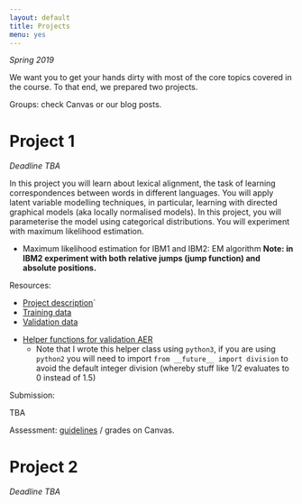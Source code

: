 ```yaml
---
layout: default
title: Projects
menu: yes
---
```


*Spring 2019*

We want you to get your hands dirty with most of the core topics covered in the course. 
To that end, we prepared two projects. 

Groups: check Canvas or our blog posts.

# Project 1 

*Deadline TBA*



In this project you will learn about lexical alignment, the task of learning correspondences between words in different languages.
You will apply latent variable modelling techniques, in particular, learning with directed graphical models (aka locally normalised models).
In this project, you will parameterise the model using categorical distributions. 
You will experiment with maximum likelihood estimation.

* Maximum likelihood estimation for IBM1 and IBM2: EM algorithm
**Note: in IBM2 experiment with both relative jumps (jump function) and absolute positions.**


Resources:

* [Project description](resources/project_ibm/project1.pdf)`
* [Training data](resources/project_ibm/training.tgz)
* [Validation data](resources/project_ibm/validation.tgz)
<!---* [Test data](resources/project_ibm/testing.tgz)  ``new!``--->
<!---* [Tips](https://uva-slpl.github.io/nlp2/projects/2018/04/12/project1.html)--->
* [Helper functions for validation AER](resources/project_ibm/aer.py)
    * Note that I wrote this helper class using `python3`, if you are using `python2` you will need to import `from __future__ import division` to avoid the default integer division (whereby stuff like 1/2 evaluates to 0 instead of 1.5)

Submission:

TBA

Assessment: [guidelines](assessment) /  grades on Canvas.


# Project 2 

*Deadline TBA*


<!---In this project you will learn about neural machine translation and will implement a basic model with attention.
Resources:
* [Project description](resources/project_nmt/project2.pdf)
* [Training data](resources/project_nmt/data/train.zip)
* [Validation data](resources/project_nmt/data/val.zip)
* [Test data](resources/project_nmt/data/test.zip)
Assessment: described in the project description / grades on Canvas.--->
